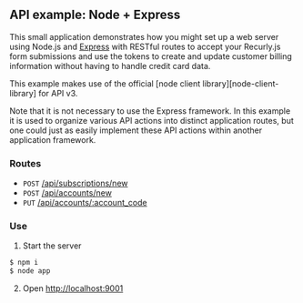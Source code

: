 ## API example: Node + Express

This small application demonstrates how you might set up a web server
using Node.js and [Express][express] with RESTful routes to accept your Recurly.js
form submissions and use the tokens to create and update customer billing
information without having to handle credit card data.

This example makes use of the official [node client library][node-client-library] for API v3.

Note that it is not necessary to use the Express framework. In this example it is
used to organize various API actions into distinct application routes, but one
could just as easily implement these API actions within another application
framework.

### Routes

- `POST` [/api/subscriptions/new](app.js#L28-66)
- `POST` [/api/accounts/new](app.js#L69-85)
- `PUT` [/api/accounts/:account_code](app.js#L88-103)

### Use

1. Start the server

  ```bash
  $ npm i
  $ node app
  ```
2. Open [http://localhost:9001](http://localhost:9001)

[express]: https://expressjs.com/
[client]: https://github.com/recurly/recurly-client-node
